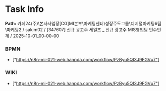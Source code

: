 # Task Info

**Path:** 카페24(주)\본사사업장\[CG]MI본부\마케팅센터\성장주도그룹\디지털마케팅6팀\마케팅2 / sakim02 / [347607] 신규 광고주 세일즈 _ 신규 광고주 MIS영업팀 인수인계 / 2025-10-01_00-00-00

### BPMN
- ["https://n8n-mi-021-web.hanpda.com/workflow/PzByu5QI3J9FGVu7"]

### WIKI
- ["https://n8n-mi-021-web.hanpda.com/workflow/PzByu5QI3J9FGVu7"]

